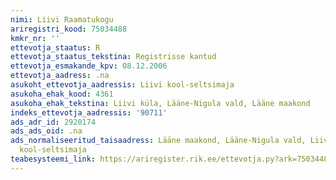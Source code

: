 ```yaml
---
nimi: Liivi Raamatukogu
ariregistri_kood: 75034488
kmkr_nr: ''
ettevotja_staatus: R
ettevotja_staatus_tekstina: Registrisse kantud
ettevotja_esmakande_kpv: 08.12.2006
ettevotja_aadress: .na
asukoht_ettevotja_aadressis: Liivi kool-seltsimaja
asukoha_ehak_kood: 4361
asukoha_ehak_tekstina: Liivi küla, Lääne-Nigula vald, Lääne maakond
indeks_ettevotja_aadressis: '90711'
ads_adr_id: 2920174
ads_ads_oid: .na
ads_normaliseeritud_taisaadress: Lääne maakond, Lääne-Nigula vald, Liivi küla, Liivi
  kool-seltsimaja
teabesysteemi_link: https://ariregister.rik.ee/ettevotja.py?ark=75034488&ref=rekvisiidid
---
```

